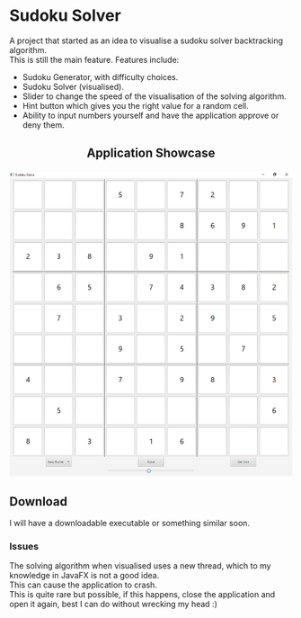 # Sudoku Solver

A project that started as an idea to visualise a sudoku solver backtracking algorithm.  
This is still the main feature. Features include:

- Sudoku Generator, with difficulty choices.
- Sudoku Solver (visualised).
- Slider to change the speed of the visualisation of the solving algorithm.
- Hint button which gives you the right value for a random cell.
- Ability to input numbers yourself and have the application approve or deny them.

## <p align="center"> Application Showcase

<img src="https://github.com/Chuset21/Sudoku-Solver/blob/main/showcase/sudoku.png"></p>

## Download

I will have a downloadable executable or something similar soon.

### Issues

The solving algorithm when visualised uses a new thread, which to my knowledge in JavaFX is not a good idea.  
This can cause the application to crash.  
This is quite rare but possible, if this happens, close the application and open it again, best I can do without
wrecking my head :)